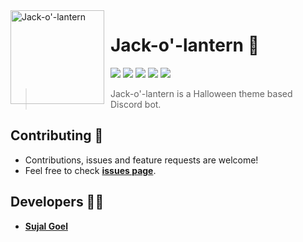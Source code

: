 <img width="150" height="150" align="left" style="float: left; margin: 0 10px 0 0;" alt="Jack-o'-lantern" src="https://cdn.discordapp.com/avatars/772437334394011648/a026e2fcf62c1d614fe1826f5de1bc0c.png?size=4096">

# Jack-o'-lantern 🎃

<a href="https://discord.js.org/#/"><img src="https://img.shields.io/badge/Discord.js-v13.3.1-3eaf7c.svg?logo=npm" /></a>
<a href="https://github.com/sujalgoel/Jack-o-lantern/stargazers"><img src="https://img.shields.io/github/stars/sujalgoel/jack-o-lantern.svg?label=Stars" /></a>
<a href="https://github.com/sujalgoel/Jack-o-lantern/network/members"><img src="https://img.shields.io/github/forks/sujalgoel/jack-o-lantern.svg?color=ff0000&label=Forks" /></a>
<a href="https://github.com/sujalgoel/Jack-o-lantern/blob/master/LICENSE"><img src="https://img.shields.io/badge/License-CC%20BY--NC--ND%204.0-orange" /></a>
<a href="http://jack-o-lantern.sujalgoel.engineer/"><img src="https://img.shields.io/badge/Website-Yes-amiajokegreen.svg" /></a>

> Jack-o'-lantern is a Halloween theme based Discord bot.

## Contributing 🤝

- Contributions, issues and feature requests are welcome!
- Feel free to check **[issues page](https://github.com/WekyDev/weky-npm/issues)**.

## Developers 👨‍💻

- **[Sujal Goel](https://github.com/sujalgoel/)**
